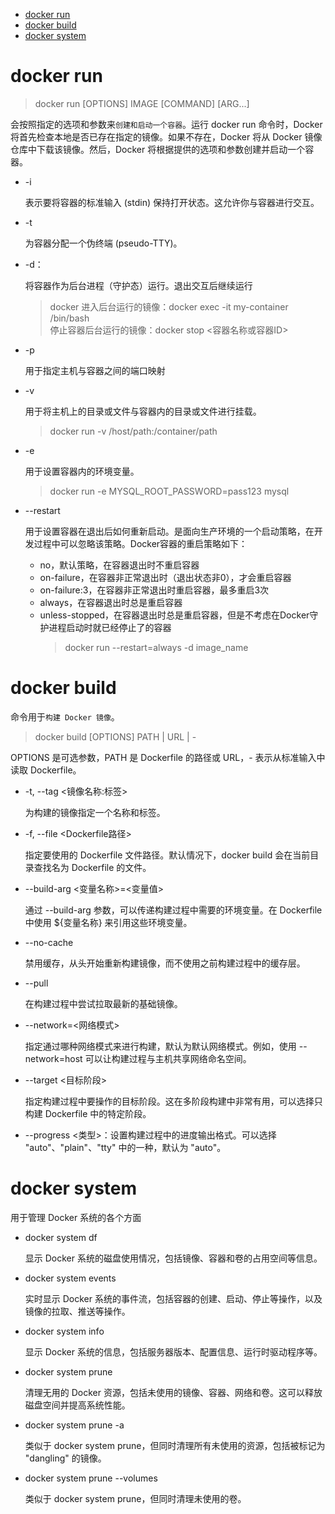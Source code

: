 - [docker run](#docker-run)
- [docker build](#docker-build)
- [docker system](#docker-system)

# docker run

> docker run [OPTIONS] IMAGE [COMMAND] [ARG...]

会按照指定的选项和参数来`创建和启动一个容器`。运行 docker run 命令时，Docker 将首先检查本地是否已存在指定的镜像。如果不存在，Docker 将从 Docker 镜像仓库中下载该镜像。然后，Docker 将根据提供的选项和参数创建并启动一个容器。

- -i
  
  表示要将容器的标准输入 (stdin) 保持打开状态。这允许你与容器进行交互。
  
- -t
  
  为容器分配一个伪终端 (pseudo-TTY)。

- -d：
  
  将容器作为后台进程（守护态）运行。退出交互后继续运行
  > docker 进入后台运行的镜像：docker exec -it my-container /bin/bash  
  > 停止容器后台运行的镜像：docker stop <容器名称或容器ID>  

- -p

  用于指定主机与容器之间的端口映射

- -v

  用于将主机上的目录或文件与容器内的目录或文件进行挂载。
  > docker run -v /host/path:/container/path  

- -e

  用于设置容器内的环境变量。
  > docker run -e MYSQL_ROOT_PASSWORD=pass123 mysql  

- --restart

  用于设置容器在退出后如何重新启动。是面向生产环境的一个启动策略，在开发过程中可以忽略该策略。Docker容器的重启策略如下：

  - no，默认策略，在容器退出时不重启容器
  - on-failure，在容器非正常退出时（退出状态非0），才会重启容器
  - on-failure:3，在容器非正常退出时重启容器，最多重启3次
  - always，在容器退出时总是重启容器
  - unless-stopped，在容器退出时总是重启容器，但是不考虑在Docker守护进程启动时就已经停止了的容器
    > docker run --restart=always -d image_name  

# docker build

命令用于`构建 Docker 镜像`。

> docker build [OPTIONS] PATH | URL | -

OPTIONS 是可选参数，PATH 是 Dockerfile 的路径或 URL，- 表示从标准输入中读取 Dockerfile。

- -t, --tag <镜像名称:标签>
  
  为构建的镜像指定一个名称和标签。

- -f, --file <Dockerfile路径>
  
  指定要使用的 Dockerfile 文件路径。默认情况下，docker build 会在当前目录查找名为 Dockerfile 的文件。

- --build-arg <变量名称>=<变量值>
  
  通过 --build-arg 参数，可以传递构建过程中需要的环境变量。在 Dockerfile 中使用 ${变量名称} 来引用这些环境变量。

- --no-cache
  
  禁用缓存，从头开始重新构建镜像，而不使用之前构建过程中的缓存层。

- --pull
  
  在构建过程中尝试拉取最新的基础镜像。

- --network=<网络模式>
  
  指定通过哪种网络模式来进行构建，默认为默认网络模式。例如，使用 --network=host 可以让构建过程与主机共享网络命名空间。

- --target <目标阶段>
  
  指定构建过程中要操作的目标阶段。这在多阶段构建中非常有用，可以选择只构建 Dockerfile 中的特定阶段。

- --progress <类型>：设置构建过程中的进度输出格式。可以选择 "auto"、"plain"、"tty" 中的一种，默认为 "auto"。

# docker system

用于管理 Docker 系统的各个方面

- docker system df

  显示 Docker 系统的磁盘使用情况，包括镜像、容器和卷的占用空间等信息。

- docker system events

  实时显示 Docker 系统的事件流，包括容器的创建、启动、停止等操作，以及镜像的拉取、推送等操作。

- docker system info
  
  显示 Docker 系统的信息，包括服务器版本、配置信息、运行时驱动程序等。

- docker system prune

  清理无用的 Docker 资源，包括未使用的镜像、容器、网络和卷。这可以释放磁盘空间并提高系统性能。

- docker system prune -a

  类似于 docker system prune，但同时清理所有未使用的资源，包括被标记为 "dangling" 的镜像。

- docker system prune --volumes

  类似于 docker system prune，但同时清理未使用的卷。
